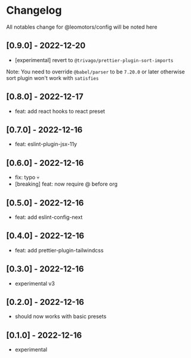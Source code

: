 # Changelog

All notables change for @leomotors/config will be noted here

## [0.9.0] - 2022-12-20

- [experimental] revert to `@trivago/prettier-plugin-sort-imports`

Note: You need to override `@babel/parser` to be `7.20.0` or later otherwise
sort plugin won't work with `satisfies`

## [0.8.0] - 2022-12-17

- feat: add react hooks to react preset

## [0.7.0] - 2022-12-16

- feat: eslint-plugin-jsx-11y

## [0.6.0] - 2022-12-16

- fix: typo 💀
- [breaking] feat: now require @ before org

## [0.5.0] - 2022-12-16

- feat: add eslint-config-next

## [0.4.0] - 2022-12-16

- feat: add prettier-plugin-tailwindcss

## [0.3.0] - 2022-12-16

- experimental v3

## [0.2.0] - 2022-12-16

- should now works with basic presets

## [0.1.0] - 2022-12-16

- experimental
